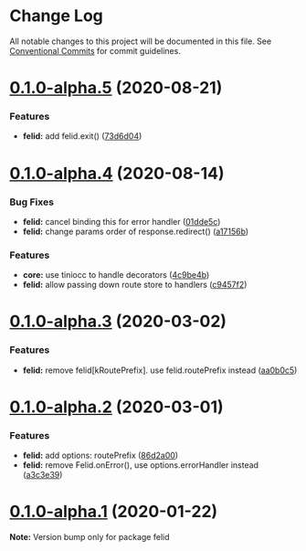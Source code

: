 # Change Log

All notable changes to this project will be documented in this file.
See [Conventional Commits](https://conventionalcommits.org) for commit guidelines.

# [0.1.0-alpha.5](https://github.com/felidjs/felid/compare/v0.1.0-alpha.4...v0.1.0-alpha.5) (2020-08-21)


### Features

* **felid:** add felid.exit() ([73d6d04](https://github.com/felidjs/felid/commit/73d6d040a52191ae7b05b94a336af9e13a0b98d6))





# [0.1.0-alpha.4](https://github.com/felidjs/felid/compare/v0.1.0-alpha.3...v0.1.0-alpha.4) (2020-08-14)


### Bug Fixes

* **felid:** cancel binding this for error handler ([01dde5c](https://github.com/felidjs/felid/commit/01dde5c03228871513effcfc9cb57406165ced8e))
* **felid:** change params order of response.redirect() ([a17156b](https://github.com/felidjs/felid/commit/a17156b7ca00188ff56445beb0abfaf76e9235f3))


### Features

* **core:** use tiniocc to handle decorators ([4c9be4b](https://github.com/felidjs/felid/commit/4c9be4bc3a2692239348a33e21502b134c7c2c22))
* **felid:** allow passing down route store to handlers ([c9457f2](https://github.com/felidjs/felid/commit/c9457f2e510a1e7ecdf161459956c154cbf2490d))





# [0.1.0-alpha.3](https://github.com/felidjs/felid/compare/v0.1.0-alpha.2...v0.1.0-alpha.3) (2020-03-02)


### Features

* **felid:** remove felid[kRoutePrefix]. use felid.routePrefix instead ([aa0b0c5](https://github.com/felidjs/felid/commit/aa0b0c5a47f6c24a060cdd5274c80cdbde2f522c))





# [0.1.0-alpha.2](https://github.com/felidjs/felid/compare/v0.1.0-alpha.1...v0.1.0-alpha.2) (2020-03-01)


### Features

* **felid:** add options: routePrefix ([86d2a00](https://github.com/felidjs/felid/commit/86d2a00493e19639a0fdfc17fa0f224e9b290b8c))
* **felid:** remove Felid.onError(), use options.errorHandler instead ([a3c3e39](https://github.com/felidjs/felid/commit/a3c3e39810f6d10eda21d0b56ce6bfcd0f4d3562))





# [0.1.0-alpha.1](https://github.com/felidjs/felid/compare/v0.1.0-alpha.0...v0.1.0-alpha.1) (2020-01-22)

**Note:** Version bump only for package felid
